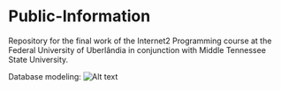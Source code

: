 # Public-Information

Repository for the final work of the Internet2 Programming course at the Federal University of Uberlândia in conjunction with Middle Tennessee State University.

Database modeling:
![Alt text](https://github.com/phRodovalho/esof-informacao-publica/blob/main/DER.PNG)



